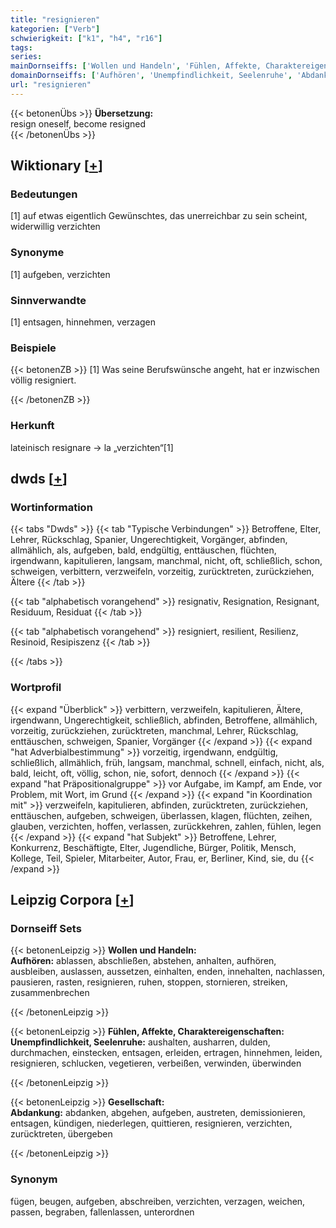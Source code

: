 ```yaml
---
title: "resignieren"
kategorien: ["Verb"]
schwierigkeit: ["k1", "h4", "r16"]
tags:
series:
mainDornseiffs: ['Wollen und Handeln', 'Fühlen, Affekte, Charaktereigenschaften', 'Gesellschaft']
domainDornseiffs: ['Aufhören', 'Unempfindlichkeit, Seelenruhe', 'Abdankung']
url: "resignieren"
---
```


{{< betonenÜbs >}}
**Übersetzung:**  
resign oneself, become resigned  
{{< /betonenÜbs >}}

## Wiktionary [[+](https://de.wiktionary.org/wiki/resignieren)]

### Bedeutungen
[1] auf etwas eigentlich Gewünschtes, das unerreichbar zu sein scheint, widerwillig verzichten  

### Synonyme
[1] aufgeben, verzichten  

### Sinnverwandte
[1] entsagen, hinnehmen, verzagen  

### Beispiele
{{< betonenZB >}}
[1] Was seine Berufswünsche angeht, hat er inzwischen völlig resigniert.  

{{< /betonenZB >}}
### Herkunft
lateinisch resignare → la „verzichten“[1]  



## dwds [[+](https://www.dwds.de/wb/resignieren)]

### Wortinformation
{{< tabs "Dwds" >}}
{{< tab "Typische Verbindungen" >}}
Betroffene, Elter, Lehrer, Rückschlag, Spanier, Ungerechtigkeit, Vorgänger, abfinden, allmählich, als, aufgeben, bald, endgültig, enttäuschen, flüchten, irgendwann, kapitulieren, langsam, manchmal, nicht, oft, schließlich, schon, schweigen, verbittern, verzweifeln, vorzeitig, zurücktreten, zurückziehen, Ältere
{{< /tab >}}

{{< tab "alphabetisch vorangehend" >}}
resignativ, Resignation, Resignant, Residuum, Residuat
{{< /tab >}}

{{< tab "alphabetisch vorangehend" >}}
resigniert, resilient, Resilienz, Resinoid, Resipiszenz
{{< /tab >}}

{{< /tabs >}}

### Wortprofil
{{< expand "Überblick" >}} verbittern, verzweifeln, kapitulieren, Ältere, irgendwann, Ungerechtigkeit, schließlich, abfinden, Betroffene, allmählich, vorzeitig, zurückziehen, zurücktreten, manchmal, Lehrer, Rückschlag, enttäuschen, schweigen, Spanier, Vorgänger {{< /expand >}}
{{< expand "hat Adverbialbestimmung" >}} vorzeitig, irgendwann, endgültig, schließlich, allmählich, früh, langsam, manchmal, schnell, einfach, nicht, als, bald, leicht, oft, völlig, schon, nie, sofort, dennoch {{< /expand >}}
{{< expand "hat Präpositionalgruppe" >}} vor Aufgabe, im Kampf, am Ende, vor Problem, mit Wort, im Grund {{< /expand >}}
{{< expand "in Koordination mit" >}} verzweifeln, kapitulieren, abfinden, zurücktreten, zurückziehen, enttäuschen, aufgeben, schweigen, überlassen, klagen, flüchten, zeihen, glauben, verzichten, hoffen, verlassen, zurückkehren, zahlen, fühlen, legen {{< /expand >}}
{{< expand "hat Subjekt" >}} Betroffene, Lehrer, Konkurrenz, Beschäftigte, Elter, Jugendliche, Bürger, Politik, Mensch, Kollege, Teil, Spieler, Mitarbeiter, Autor, Frau, er, Berliner, Kind, sie, du {{< /expand >}}

## Leipzig Corpora [[+](https://corpora.uni-leipzig.de/en/res?word=resignieren&corpusId=deu_newscrawl-public_2018)]

### Dornseiff Sets
{{< betonenLeipzig >}}
**Wollen und Handeln:**  
**Aufhören:** ablassen, abschließen, abstehen, anhalten, aufhören, ausbleiben, auslassen, aussetzen, einhalten, enden, innehalten, nachlassen, pausieren, rasten, resignieren, ruhen, stoppen, stornieren, streiken, zusammenbrechen  

{{< /betonenLeipzig >}}


{{< betonenLeipzig >}}
**Fühlen, Affekte, Charaktereigenschaften:**  
**Unempfindlichkeit, Seelenruhe:** aushalten, ausharren, dulden, durchmachen, einstecken, entsagen, erleiden, ertragen, hinnehmen, leiden, resignieren, schlucken, vegetieren, verbeißen, verwinden, überwinden  

{{< /betonenLeipzig >}}


{{< betonenLeipzig >}}
**Gesellschaft:**  
**Abdankung:** abdanken, abgehen, aufgeben, austreten, demissionieren, entsagen, kündigen, niederlegen, quittieren, resignieren, verzichten, zurücktreten, übergeben  

{{< /betonenLeipzig >}}

### Synonym
fügen, beugen, aufgeben, abschreiben, verzichten, verzagen, weichen, passen, begraben, fallenlassen, unterordnen

